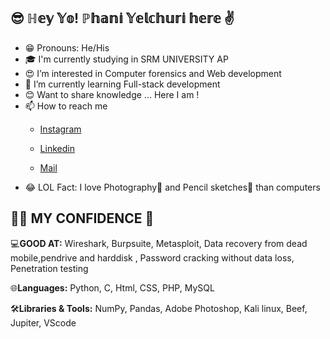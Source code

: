 ## 😎 ℍ𝕖𝕪 𝕐𝕠! ℙ𝕙𝕒𝕟𝕚 𝕐𝕖𝕝𝕔𝕙𝕦𝕣𝕚 𝕙𝕖𝕣𝕖 ✌️
- 😁 Pronouns: He/His
- 🎓 I'm currently studying in SRM UNIVERSITY AP
- 😍 I’m interested in Computer forensics and Web development
- 🌱 I’m currently learning Full-stack development
- 😊 Want to share knowledge ... Here I am !
- 📫 How to reach me 
     - [Instagram](https://www.instagram.com/chaduvukundam/)
   
     - [Linkedin](https://www.linkedin.com/in/phani-kumar-yelchuri-176187199)

     - [Mail](umasankar_yelchuri@srmap.edu.in)
- 😂 LOL Fact: I love  Photography📸 and Pencil sketches🎨 than computers  

## 🕵️‍♂️ MY CONFIDENCE 🥱

💻**GOOD AT:** Wireshark, Burpsuite, Metasploit, Data recovery from dead mobile,pendrive and harddisk , Password cracking without data loss, Penetration testing

🌐**Languages:** Python, C, Html, CSS, PHP, MySQL

🛠**Libraries & Tools:** NumPy, Pandas, Adobe Photoshop, Kali linux, Beef, Jupiter, VScode
